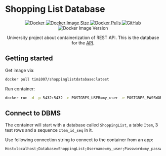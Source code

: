 # Shopping List Database

<p align="center">
    <a href="https://hub.docker.com/r/timi007/shoppinglistdatabase">
        <img alt="Docker" src="https://badgen.net/badge/icon/docker?icon=docker&label">
    </a>
    <a href="https://hub.docker.com/r/timi007/shoppinglistdatabase">
        <img alt="Docker Image Size" src="https://img.shields.io/docker/image-size/timi007/shoppinglistdatabase/latest">
    </a>
    <a href="https://hub.docker.com/r/timi007/shoppinglistdatabase">
        <img alt="Docker Pulls" src="https://img.shields.io/docker/pulls/timi007/shoppinglistdatabase">
    </a>
    <a href="https://github.com/Timi007/ShoppingListDatabase/blob/master/LICENSE">
        <img alt="GitHub" src="https://img.shields.io/github/license/Timi007/ShoppingListDatabase">
    </a>
    <img alt="Docker Image Version" src="https://img.shields.io/docker/v/timi007/shoppinglistdatabase/latest">
</p>

<p align="center">
    University project about containerization of REST API.
    This is the database for the <a href="https://github.com/Timi007/ShoppingListMinimal">API</a>.
</p>

## Getting started

Get image via:
```bash
docker pull timi007/shoppinglistdatabase:latest
```

Run container:
```bash
docker run -d -p 5432:5432 -e POSTGRES_USER=my_user -e POSTGRES_PASSWORD=my_password --name shoppinglistdatabase timi007/shoppinglistdatabase:latest
```

## Connect to DBMS

The container will start with a database called `ShoppingList`, a table `Item`, 3 test rows and a sequence `Item_id_seq` in it.

Use following connection string to connect to the container from an app:
```
Host=localhost;Database=ShoppingList;Username=my_user;Password=my_password
```
